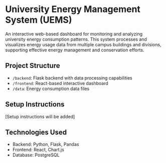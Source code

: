 # University Energy Management System (UEMS)

An interactive web-based dashboard for monitoring and analyzing university energy consumption patterns. This system processes and visualizes energy usage data from multiple campus buildings and divisions, supporting effective energy management and conservation efforts.

## Project Structure
- `/backend`: Flask backend with data processing capabilities
- `/frontend`: React-based interactive dashboard
- `/data`: Energy consumption data files

## Setup Instructions
[Setup instructions will be added]

## Technologies Used
- Backend: Python, Flask, Pandas
- Frontend: React, Chart.js
- Database: PostgreSQL
